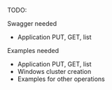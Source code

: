 TODO:

Swagger needed
 * Application PUT, GET, list

Examples needed
 * Application PUT, GET, list
 * Windows cluster creation
 * Examples for other operations